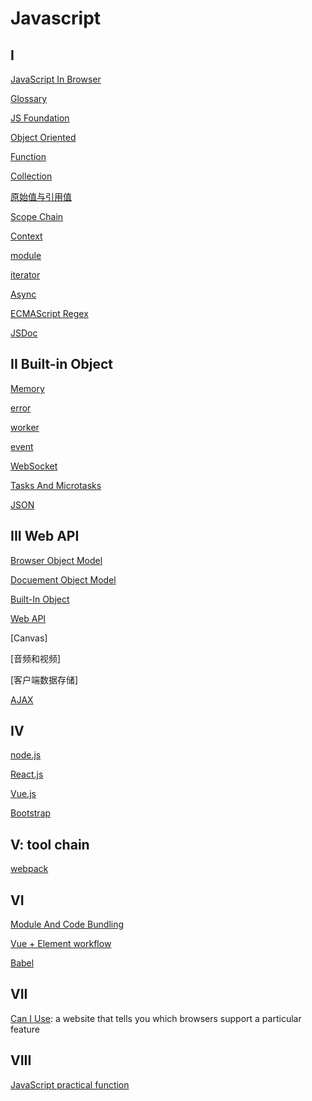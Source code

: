 # Javascript

## I

[JavaScript In Browser](javascript-using.md)

[Glossary](javascript-terms.md)

[JS Foundation](javascript-foundation.md)

[Object Oriented](javascript-object-oriented.md)

[Function](javascript-function.md)

[Collection](javascript-collection.md)

[原始值与引用值](javascript-variable-copy-and-reference.md)

[Scope Chain](javascript-scope-chain.md)

[Context](javascript-context.md)

[module](javascript-module.md)

[iterator](javascript-iteration.md)

[Async](javascript-async.md)

[ECMAScript Regex](ecmascript-regex.md)

[JSDoc](javascript-jsdoc.md)

## II Built-in Object

[Memory](javascript-memory-management.md)

[error](javascript-error.md)

[worker](javascript-worker.md)

[event](javascript-event.md)

[WebSocket](javascript-websocket.md)

[Tasks And Microtasks](javascript-tasks-and-microtasks.md)

[JSON](/sorted/javascript/javascript-json.md)

## III Web API

[Browser Object Model](javascript-bom.md)

[Docuement Object Model](../sorted/javascript/javascript-dom.md)

[Built-In Object](javascript-built-in-object.md)

[Web API](../sorted/javascript/javascript-server-api.md)

[Canvas]

[音频和视频]

[客户端数据存储]

[AJAX](/sorted/javascript/javascript-ajax.md)

## IV

[node.js](nodejs.md)

[React.js](react.md)

[Vue.js](vue.md)

[Bootstrap](/sorted/javascript/bootstrap.md)

## V: tool chain

[webpack](/sorted/javascript/webpack.md)

## VI

[Module And Code Bundling](javascript-module-and-code-bundling.md)

[Vue + Element workflow](/sorted/javascript/vue-element-ui-workflow.md)

[Babel](/sorted/javascript/babel.md)

## VII

[Can I Use](https://caniuse.com/): a website that tells you which browsers support a particular feature

## VIII

[JavaScript practical function](/sorted/javascript/javascript-practical-function.md)

